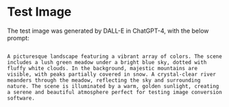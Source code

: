 # Test Image
The test image was generated by DALL-E in ChatGPT-4, with the below prompt:

```

A picturesque landscape featuring a vibrant array of colors. The scene includes a lush green meadow under a bright blue sky, dotted with fluffy white clouds. In the background, majestic mountains are visible, with peaks partially covered in snow. A crystal-clear river meanders through the meadow, reflecting the sky and surrounding nature. The scene is illuminated by a warm, golden sunlight, creating a serene and beautiful atmosphere perfect for testing image conversion software.

```